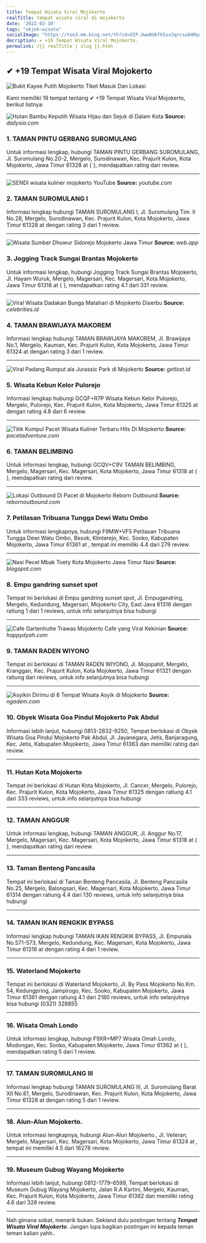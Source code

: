 ```yaml
---
title: Tempat Wisata Viral Mojokerto
realTitle: tempat wisata viral di mojokerto
date: '2022-02-10'
tags: "objek-wisata"
socialImage: "https://tse3.mm.bing.net/th?id=OIP.Uww8Ubfh5sx3qrcsu04MywHaHa&amp;pid=15.1"
decription: ✔ +19 Tempat Wisata Viral Mojokerto.
permalink: /{{ realTitle | slug }}.html
---
```


## ✔ +19 Tempat Wisata Viral Mojokerto

![Bukit Kayoe Putih Mojokerto  Tiket Masuk Dan Lokasi ](https://travelandword.com/wp-content/uploads/2021/05/htm-bukit-kayoe-putih-mojokerto-1024x1024.jpg)



Kami memiliki 19 tempat tentang ✔ +19 Tempat Wisata Viral Mojokerto, berikut listnya:



![Hutan Bambu Keputih Wisata Hijau dan Sejuk di Dalam Kota ](https://tse4.mm.bing.net/th?id=OIP.Ii3c3IqbHpdJRHN3KjpWGgHaEo&amp;pid=15.1)
**Source:** _dailysia.com_


### 1. TAMAN PINTU GERBANG SUROMULANG



Untuk informasi lengkap, hubungi TAMAN PINTU GERBANG SUROMULANG, Jl. Suromulang No.20-2, Mergelo, Surodinawan, Kec. Prajurit Kulon, Kota Mojokerto, Jawa Timur 61328 at {  }, mendapatkan rating  dari  review.

---


![SENDI wisata kuliner mojokerto  YouTube](https://tse2.mm.bing.net/th?id=OIP.qMFayJzEoaQBvHPGc0UjnQHaFj&amp;pid=15.1)
**Source:** _youtube.com_


### 2. TAMAN SUROMULANG I



Informasi lengkap hubungi TAMAN SUROMULANG I, Jl. Suromulang Tim. II No.28, Mergelo, Surodinawan, Kec. Prajurit Kulon, Kota Mojokerto, Jawa Timur 61328 at  dengan rating 3 dari 1 review.

---


![Wisata Sumber Dhuwur Sidorejo Mojokerto Jawa Timur](https://tse3.mm.bing.net/th?id=OIP.NxO35m9ZR-8t-8Kq35jOdgHaEK&amp;pid=15.1)
**Source:** _web.app_


### 3. Jogging Track Sungai Brantas Mojokerto



Untuk informasi lengkap, hubungi Jogging Track Sungai Brantas Mojokerto, Jl. Hayam Wuruk, Mergelo, Magersari, Kec. Magersari, Kota Mojokerto, Jawa Timur 61318 at {  }, mendapatkan rating 4.1 dari 331 review.

---


![Viral Wisata Dadakan Bunga Matahari di Mojokerto Diserbu ](https://tse1.mm.bing.net/th?id=OIP.8SK9L8ntp4hOtDh_s8JpDwHaFH&amp;pid=15.1)
**Source:** _celebrities.id_


### 4. TAMAN BRAWIJAYA MAKOREM



Informasi lengkap hubungi TAMAN BRAWIJAYA MAKOREM, Jl. Brawijaya No.1, Mergelo, Kauman, Kec. Prajurit Kulon, Kota Mojokerto, Jawa Timur 61324 at  dengan rating 3 dari 1 review.

---


![Viral Padang Rumput ala Jurassic Park di Mojokerto ](https://tse4.mm.bing.net/th?id=OIP.4bX01SxoK3qYQuahmZ17HgHaE7&amp;pid=15.1)
**Source:** _getlost.id_


### 5. Wisata Kebun Kelor Pulorejo



Informasi lengkap hubungi GCQF+R7P Wisata Kebun Kelor Pulorejo, Mergelo, Pulorejo, Kec. Prajurit Kulon, Kota Mojokerto, Jawa Timur 61325 at  dengan rating 4.8 dari 6 review.

---


![Titik Kumpul Pacet Wisata Kuliner Terbaru Hits Di Mojokerto](https://tse3.mm.bing.net/th?id=OIP.Ur7tpXqruEIgU6EUiV6H4AAAAA&amp;pid=15.1)
**Source:** _pacetadventure.com_


### 6. TAMAN BELIMBING



Untuk informasi lengkap, hubungi GCQV+C9V TAMAN BELIMBING, Mergelo, Magersari, Kec. Magersari, Kota Mojokerto, Jawa Timur 61318 at {  }, mendapatkan rating  dari  review.

---


![Lokasi Outbound Di Pacet di Mojokerto  Reborn Outbound](https://tse4.mm.bing.net/th?id=OIP.hmVOo1pHal7x1nhXLQLs5QHaE6&amp;pid=15.1)
**Source:** _rebornoutbound.com_


### 7. Petilasan Tribuana Tungga Dewi Watu Ombo



Untuk informasi lengkapnya, hubungi F9MW+VF5 Petilasan Tribuana Tungga Dewi Watu Ombo, Besok, Klinterejo, Kec. Sooko, Kabupaten Mojokerto, Jawa Timur 61361 at , tempat ini memiliki 4.4 dari 279 review.

---


![Nasi Pecel Mbak Toety Kota Mojokerto Jawa Timur  Nasi ](https://tse4.mm.bing.net/th?id=OIP.S76_ZuEMQ8wmKWlyLeONKgHaFj&amp;pid=15.1)
**Source:** _blogspot.com_


### 8. Empu gandring sunset spot



Tempat ini berlokasi di Empu gandring sunset spot, Jl. Empugandring, Mergelo, Kedundung, Magersari, Mojokerto City, East Java 61316 dengan ratiung 1 dari 1 reviews, untuk info selanjutnya bisa hubungi 

---


![Cafe Gartenhutte Trawas Mojokerto Cafe yang Viral Kekinian](https://tse2.mm.bing.net/th?id=OIP.JLWajWOTopQuJ7iVOuui4wHaHa&amp;pid=15.1)
**Source:** _happydyah.com_


### 9. TAMAN RADEN WIYONO



Tempat ini berlokasi di TAMAN RADEN WIYONO, Jl. Mojopahit, Mergelo, Kranggan, Kec. Prajurit Kulon, Kota Mojokerto, Jawa Timur 61321 dengan ratiung  dari  reviews, untuk info selanjutnya bisa hubungi 

---


![Asyikin Dirimu di 8 Tempat Wisata Asyik di Mojokerto ](https://tse3.mm.bing.net/th?id=OIP.GS6356nWMcf7bT9LC0Y0ggHaDt&amp;pid=15.1)
**Source:** _ngadem.com_


### 10. Obyek Wisata Goa Pindul Mojokerto Pak Abdul



Informasi lebih lanjut, hubungi 0813-2832-9250, Tempat berlokasi di Obyek Wisata Goa Pindul Mojokerto Pak Abdul, Jl. Jayanegara, Jetis, Banjaragung, Kec. Jetis, Kabupaten Mojokerto, Jawa Timur 61363 dan memiliki rating  dari  review.

---


### 11. Hutan Kota Mojokerto



Tempat ini berlokasi di Hutan Kota Mojokerto, Jl. Cancer, Mergelo, Pulorejo, Kec. Prajurit Kulon, Kota Mojokerto, Jawa Timur 61325 dengan ratiung 4.1 dari 333 reviews, untuk info selanjutnya bisa hubungi 

---


### 12. TAMAN ANGGUR



Untuk informasi lengkap, hubungi TAMAN ANGGUR, Jl. Anggur No.17, Mergelo, Magersari, Kec. Magersari, Kota Mojokerto, Jawa Timur 61318 at {  }, mendapatkan rating  dari  review.

---


### 13. Taman Benteng Pancasila



Tempat ini berlokasi di Taman Benteng Pancasila, Jl. Benteng Pancasila No.25, Mergelo, Balongsari, Kec. Magersari, Kota Mojokerto, Jawa Timur 61314 dengan ratiung 4.4 dari 130 reviews, untuk info selanjutnya bisa hubungi 

---


### 14. TAMAN IKAN RENGKIK BYPASS



Informasi lengkap hubungi TAMAN IKAN RENGKIK BYPASS, Jl. Empunala No.571-573, Mergelo, Kedundung, Kec. Magersari, Kota Mojokerto, Jawa Timur 61316 at  dengan rating 4 dari 1 review.

---


### 15. Waterland Mojokerto



Tempat ini berlokasi di Waterland Mojokerto, Jl. By Pass Mojokerto No.Km. 54, Kedungpring, Jampirogo, Kec. Sooko, Kabupaten Mojokerto, Jawa Timur 61361 dengan ratiung 4.1 dari 2180 reviews, untuk info selanjutnya bisa hubungi (0321) 328855

---


### 16. Wisata Omah Londo



Untuk informasi lengkap, hubungi F9XR+MP7 Wisata Omah Londo, Modongan, Kec. Sooko, Kabupaten Mojokerto, Jawa Timur 61362 at {  }, mendapatkan rating 5 dari 1 review.

---


### 17. TAMAN SUROMULANG III



Informasi lengkap hubungi TAMAN SUROMULANG III, Jl. Suromulang Barat XII No.61, Mergelo, Surodinawan, Kec. Prajurit Kulon, Kota Mojokerto, Jawa Timur 61328 at  dengan rating 5 dari 1 review.

---


### 18. Alun-Alun Mojokerto.



Untuk informasi lengkapnya, hubungi Alun-Alun Mojokerto., Jl. Veteran, Mergelo, Magersari, Kec. Magersari, Kota Mojokerto, Jawa Timur 61324 at , tempat ini memiliki 4.5 dari 16278 review.

---


### 19. Museum Gubug Wayang Mojokerto



Informasi lebih lanjut, hubungi 0812-1779-6599, Tempat berlokasi di Museum Gubug Wayang Mojokerto, Jalan R.A Kartini, Mergelo, Kauman, Kec. Prajurit Kulon, Kota Mojokerto, Jawa Timur 61382 dan memiliki rating 4.6 dari 328 review.

---









Nah gimana sobat, menarik bukan. Sekiand dulu postingan tentang ***Tempat Wisata Viral Mojokerto***. Jangan lupa bagikan postingan ini kepada teman teman kalian yahh..
